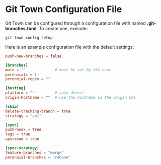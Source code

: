 # Git Town Configuration File

Git Town can be configured through a configuration file with named
**.git-branches.toml**. To create one, execute:

```
git town config setup
```

Here is an example configuration file with the default settings:

```toml
push-new-branches = false

[branches]
main = ""             # must be set by the user
perennials = []
perennial-regex = ""

[hosting]
platform = ""         # auto-detect
origin-hostname = ""  # use the hostname in the origin URL

[ship]
delete-tracking-branch = true
strategy = "api"

[sync]
push-hook = true
tags = true
upstream = true

[sync-strategy]
feature-branches = "merge"
perennial-branches = "rebase"
```
